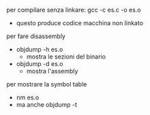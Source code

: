per compilare senza linkare: gcc -c es.c -o es.o
- questo produce codice macchina non linkato

per fare disassembly
- objdump -h es.o
  - mostra le sezioni del binario
- objdump -d es.o
  - mostra l'assembly

per mostrare la symbol table
- nm es.o
- ma anche objdump -t
